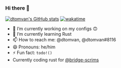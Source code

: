 ### Hi there 👋
[![dtomvan's GitHub stats](https://github-readme-stats.vercel.app/api?username=dtomvan&include_all_commits=true&disable_animations=true&theme=dark&show_icons=true)](https://github.com/anuraghazra/github-readme-stats)
[![wakatime](https://wakatime.com/badge/user/bb55f045-d381-4a27-bfd9-cf3106c6d275.svg?style=for-the-badge)](https://wakatime.com/@bb55f045-d381-4a27-bfd9-cf3106c6d275)

- 🔭 I’m currently working on my configs 🙃
- 🌱 I’m currently learning Rust
- 📫 How to reach me: @dtomvan, @dtomvan#8116
- 😄 Pronouns: he/him
- ⚡ Fun fact: `todo!()`
- Currently coding rust for [@bridge-scrims](https://github.com/bridge-scrims)
